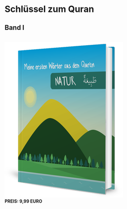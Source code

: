 <p align="center">
   <H1> Schlüssel zum Quran </H1>
   <H2> Band I</H2>
   <br>
   <img src="book.png">
   <br>
   <b>PREIS: 9,99 EURO </b>
</p>
